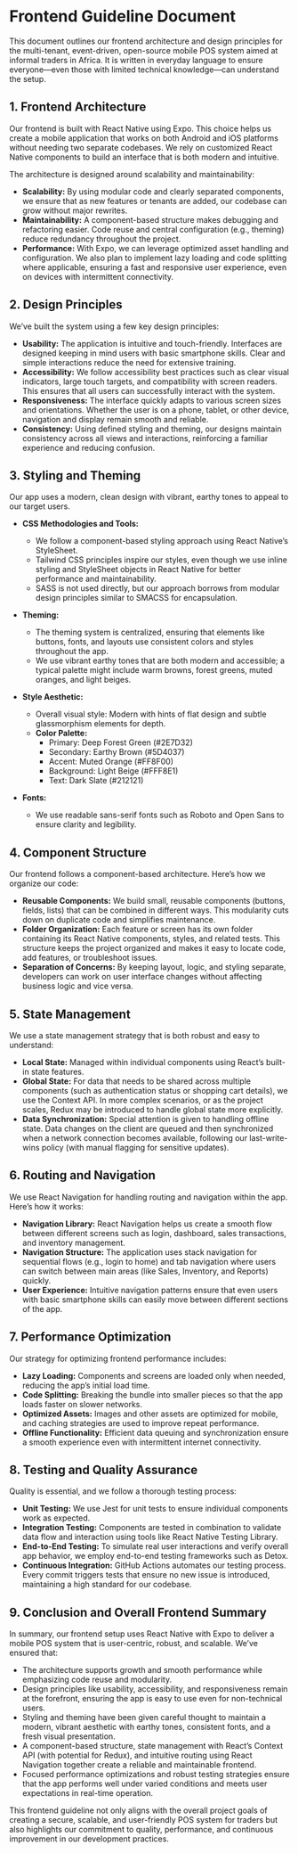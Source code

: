 # Frontend Guideline Document

This document outlines our frontend architecture and design principles for the multi-tenant, event-driven, open-source mobile POS system aimed at informal traders in Africa. It is written in everyday language to ensure everyone—even those with limited technical knowledge—can understand the setup.

## 1. Frontend Architecture

Our frontend is built with React Native using Expo. This choice helps us create a mobile application that works on both Android and iOS platforms without needing two separate codebases. We rely on customized React Native components to build an interface that is both modern and intuitive. 

The architecture is designed around scalability and maintainability:

- **Scalability:** By using modular code and clearly separated components, we ensure that as new features or tenants are added, our codebase can grow without major rewrites. 
- **Maintainability:** A component-based structure makes debugging and refactoring easier. Code reuse and central configuration (e.g., theming) reduce redundancy throughout the project.
- **Performance:** With Expo, we can leverage optimized asset handling and configuration. We also plan to implement lazy loading and code splitting where applicable, ensuring a fast and responsive user experience, even on devices with intermittent connectivity.

## 2. Design Principles

We’ve built the system using a few key design principles:

- **Usability:** The application is intuitive and touch-friendly. Interfaces are designed keeping in mind users with basic smartphone skills. Clear and simple interactions reduce the need for extensive training.
- **Accessibility:** We follow accessibility best practices such as clear visual indicators, large touch targets, and compatibility with screen readers. This ensures that all users can successfully interact with the system.
- **Responsiveness:** The interface quickly adapts to various screen sizes and orientations. Whether the user is on a phone, tablet, or other device, navigation and display remain smooth and reliable.
- **Consistency:** Using defined styling and theming, our designs maintain consistency across all views and interactions, reinforcing a familiar experience and reducing confusion.

## 3. Styling and Theming

Our app uses a modern, clean design with vibrant, earthy tones to appeal to our target users. 

- **CSS Methodologies and Tools:** 
  - We follow a component-based styling approach using React Native’s StyleSheet.
  - Tailwind CSS principles inspire our styles, even though we use inline styling and StyleSheet objects in React Native for better performance and maintainability.
  - SASS is not used directly, but our approach borrows from modular design principles similar to SMACSS for encapsulation.

- **Theming:**
  - The theming system is centralized, ensuring that elements like buttons, fonts, and layouts use consistent colors and styles throughout the app. 
  - We use vibrant earthy tones that are both modern and accessible; a typical palette might include warm browns, forest greens, muted oranges, and light beiges.

- **Style Aesthetic:**
  - Overall visual style: Modern with hints of flat design and subtle glassmorphism elements for depth.
  - **Color Palette:**
    - Primary: Deep Forest Green (#2E7D32)
    - Secondary: Earthy Brown (#5D4037)
    - Accent: Muted Orange (#FF8F00)
    - Background: Light Beige (#FFF8E1)
    - Text: Dark Slate (#212121)

- **Fonts:**
  - We use readable sans-serif fonts such as Roboto and Open Sans to ensure clarity and legibility.

## 4. Component Structure

Our frontend follows a component-based architecture. Here’s how we organize our code:

- **Reusable Components:** We build small, reusable components (buttons, fields, lists) that can be combined in different ways. This modularity cuts down on duplicate code and simplifies maintenance.
- **Folder Organization:** Each feature or screen has its own folder containing its React Native components, styles, and related tests. This structure keeps the project organized and makes it easy to locate code, add features, or troubleshoot issues.
- **Separation of Concerns:** By keeping layout, logic, and styling separate, developers can work on user interface changes without affecting business logic and vice versa.

## 5. State Management

We use a state management strategy that is both robust and easy to understand:

- **Local State:** Managed within individual components using React’s built-in state features.
- **Global State:** For data that needs to be shared across multiple components (such as authentication status or shopping cart details), we use the Context API. In more complex scenarios, or as the project scales, Redux may be introduced to handle global state more explicitly.
- **Data Synchronization:** Special attention is given to handling offline state. Data changes on the client are queued and then synchronized when a network connection becomes available, following our last-write-wins policy (with manual flagging for sensitive updates).

## 6. Routing and Navigation

We use React Navigation for handling routing and navigation within the app. Here’s how it works:

- **Navigation Library:** React Navigation helps us create a smooth flow between different screens such as login, dashboard, sales transactions, and inventory management.
- **Navigation Structure:** The application uses stack navigation for sequential flows (e.g., login to home) and tab navigation where users can switch between main areas (like Sales, Inventory, and Reports) quickly.
- **User Experience:** Intuitive navigation patterns ensure that even users with basic smartphone skills can easily move between different sections of the app.

## 7. Performance Optimization

Our strategy for optimizing frontend performance includes:

- **Lazy Loading:** Components and screens are loaded only when needed, reducing the app’s initial load time.
- **Code Splitting:** Breaking the bundle into smaller pieces so that the app loads faster on slower networks.
- **Optimized Assets:** Images and other assets are optimized for mobile, and caching strategies are used to improve repeat performance.
- **Offline Functionality:** Efficient data queuing and synchronization ensure a smooth experience even with intermittent internet connectivity.

## 8. Testing and Quality Assurance

Quality is essential, and we follow a thorough testing process:

- **Unit Testing:** We use Jest for unit tests to ensure individual components work as expected.
- **Integration Testing:** Components are tested in combination to validate data flow and interaction using tools like React Native Testing Library.
- **End-to-End Testing:** To simulate real user interactions and verify overall app behavior, we employ end-to-end testing frameworks such as Detox.
- **Continuous Integration:** GitHub Actions automates our testing process. Every commit triggers tests that ensure no new issue is introduced, maintaining a high standard for our codebase.

## 9. Conclusion and Overall Frontend Summary

In summary, our frontend setup uses React Native with Expo to deliver a mobile POS system that is user-centric, robust, and scalable. We’ve ensured that:

- The architecture supports growth and smooth performance while emphasizing code reuse and modularity.
- Design principles like usability, accessibility, and responsiveness remain at the forefront, ensuring the app is easy to use even for non-technical users.
- Styling and theming have been given careful thought to maintain a modern, vibrant aesthetic with earthy tones, consistent fonts, and a fresh visual presentation.
- A component-based structure, state management with React’s Context API (with potential for Redux), and intuitive routing using React Navigation together create a reliable and maintainable frontend.
- Focused performance optimizations and robust testing strategies ensure that the app performs well under varied conditions and meets user expectations in real-time operation.

This frontend guideline not only aligns with the overall project goals of creating a secure, scalable, and user-friendly POS system for traders but also highlights our commitment to quality, performance, and continuous improvement in our development practices.
